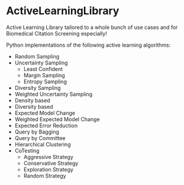 # ActiveLearningLibrary
Active Learning Library tailored to a whole bunch of use cases and for Biomedical Citation Screening especially!

Python implementations of the following active learning algorithms:

* Random Sampling
* Uncertainty Sampling
  * Least Confident
  * Margin Sampling
  * Entropy Sampling
* Diversity Sampling
* Weighted Uncertainty Sampling
 * Density based
 * Diversity based
* Expected Model Change
* Weighted Expected Model Change
* Expected Error Reduction
* Query by Bagging
* Query by Committee
* Hierarchical Clustering
* CoTesting
  * Aggressive Strategy
  * Conservative Strategy
  * Exploration Strategy
  * Random Strategy

